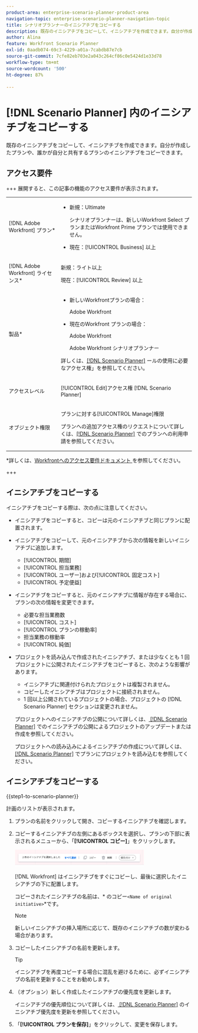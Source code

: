 ```yaml
---
product-area: enterprise-scenario-planner-product-area
navigation-topic: enterprise-scenario-planner-navigation-topic
title: シナリオプランナーのイニシアチブをコピーする
description: 既存のイニシアチブをコピーして、イニシアチブを作成できます。自分が作成したプランや、誰かが自分と共有するプランのイニシアチブをコピーできます。
author: Alina
feature: Workfront Scenario Planner
exl-id: 0aadb074-69c3-4229-a01a-7cabdb87e7cb
source-git-commit: 7cfe82eb703e2a043c264cf86c0e5424d1e33d78
workflow-type: tm+mt
source-wordcount: '500'
ht-degree: 87%

---
```


# [!DNL Scenario Planner] 内のイニシアチブをコピーする

<!--Audited: 07/2024-->

既存のイニシアチブをコピーして、イニシアチブを作成できます。自分が作成したプランや、誰かが自分と共有するプランのイニシアチブをコピーできます。

## アクセス要件

+++ 展開すると、この記事の機能のアクセス要件が表示されます。

<table style="table-layout:auto"> 
 <col> 
 <col> 
 <tbody> 
  <tr> 
   <td> <p>[!DNL Adobe Workfront] プラン*</p> </td> 
   <td> <ul></li>
   <li><p>新規：Ultimate </p></li>
   <p>シナリオプランナーは、新しいWorkfront Select プランまたはWorkfront Prime プランでは使用できません。 </p>
   <li><p>現在：[!UICONTROL Business] 以上</p></ul>
   </td> 
  </tr> 
  <tr> 
   <td> <p>[!DNL Adobe Workfront] ライセンス*</p> </td> 
   <td> <p>新規：ライト以上</p> 
   <p>現在：[!UICONTROL Review] 以上</p> </td> 
  </tr> 
  <tr> 
   <td>製品* </td> 
   <td> <ul><li><p>新しいWorkfrontプランの場合：</p><p> Adobe Workfront</li></p>
   <li><p>現在のWorkfront プランの場合： </p>
   <p>Adobe Workfront</p> <p>Adobe Workfront シナリオプランナー</p></li></ul>

<p>詳しくは、<a href="../scenario-planner/access-needed-to-use-sp.md" class="MCXref xref">[!DNL Scenario Planner]</a> ールの使用に必要なアクセス権」を参照してください。 </p> </td> 
  </tr> 
  <tr data-mc-conditions=""> 
   <td>アクセスレベル </td> 
   <td> <p>[!UICONTROL Edit]アクセス権 [!DNL Scenario Planner]</p> </td> 
  </tr> 
  <tr data-mc-conditions=""> 
   <td> <p>オブジェクト権限 </p> </td> 
   <td> <p>プランに対する[!UICONTROL Manage]権限</p> <p>プランへの追加アクセス権のリクエストについて詳しくは、<a href="../scenario-planner/request-access-to-plan.md" class="MCXref xref">[!DNL Scenario Planner]</a> でのプランへの利用申請を参照してください。</p> </td> 
  </tr> 
 </tbody> 
</table>

*詳しくは、[Workfrontへのアクセス要件ドキュメント ](/help/quicksilver/administration-and-setup/add-users/access-levels-and-object-permissions/access-level-requirements-in-documentation.md) を参照してください。

+++

## イニシアチブをコピーする

イニシアチブをコピーする際は、次の点に注意してください。

* イニシアチブをコピーすると、コピーは元のイニシアチブと同じプランに配置されます。
* イニシアチブをコピーして、元のイニシアチブから次の情報を新しいイニシアチブに追加します。

   * [!UICONTROL 期間]
   * [!UICONTROL 担当業務]
   * [!UICONTROL ユーザー]および[!UICONTROL 固定コスト]
   * [!UICONTROL 予定便益]

* イニシアチブをコピーすると、元のイニシアチブに情報が存在する場合に、プランの次の情報を変更できます。

   * 必要な担当業務数
   * [!UICONTROL コスト]
   * [!UICONTROL プランの稼動率]
   * 担当業務の稼動率
   * [!UICONTROL 純価]

* プロジェクトを読み込んで作成されたイニシアチブ、または少なくとも 1 回プロジェクトに公開されたイニシアチブをコピーすると、次のような影響があります。

   * イニシアチブに関連付けられたプロジェクトは複製されません。
   * コピーしたイニシアチブはプロジェクトに接続されません。
   * 1 回以上公開されているプロジェクトの場合、プロジェクトの [!DNL Scenario Planner] セクションは変更されません。

  プロジェクトへのイニシアチブの公開について詳しくは、[ [!DNL Scenario Planner]](../scenario-planner/publish-scenarios-update-projects.md) でのイニシアチブの公開によるプロジェクトのアップデートまたは作成を参照してください。

  プロジェクトへの読み込みによるイニシアチブの作成について詳しくは、[ [!DNL Scenario Planner]](../scenario-planner/import-projects-to-plans.md) でプランにプロジェクトを読み込むを参照してください。

## イニシアチブをコピーする

{{step1-to-scenario-planner}}

計画のリストが表示されます。

1. プランの名前をクリックして開き、コピーするイニシアチブを確認します。
1. コピーするイニシアチブの左側にあるボックスを選択し、プランの下部に表示されるメニューから、「**[!UICONTROL コピー]**」をクリックします。

   ![ イニシアチブをコピー ](assets/bottom-manage-initiative-menu-350x45.png)

   [!DNL Workfront] はイニシアチブをすぐにコピーし、最後に選択したイニシアチブの下に配置します。

   コピーされたイニシアチブの名前は、* のコピー`<Name of original initiative>`*&#x200B;です。

   >[!NOTE]
   >
   >新しいイニシアチブの挿入場所に応じて、既存のイニシアチブの数が変わる場合があります。

1. コピーしたイニシアチブの名前を更新します。

   >[!TIP]
   >
   >イニシアチブを再度コピーする場合に混乱を避けるために、必ずイニシアチブの名前を更新することをお勧めします。

1. （オプション）新しく作成したイニシアチブの優先度を更新します。

   イニシアチブの優先順位について詳しくは、[ [!DNL Scenario Planner]](../scenario-planner/prioritize-initiatives.md) のイニシアチブ優先度を更新を参照してください。

1. 「**[!UICONTROL プランを保存]**」をクリックして、変更を保存します。
